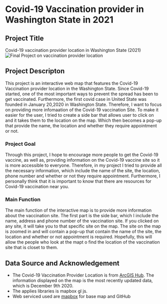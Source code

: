 # Covid-19 Vaccination provider in Washington State in 2021

## Project Title
Covid-19 vaccination provider location in Washington State (2021)
![Final Project on vaccination provider location](assets/img/vaccinesite)

## Project Descripton 
This project is an interactive web map that features the Covid-19 Vaccination provider location in the Washington State. Since Covid-19 started, one of the most important ways to prevent the spread has been to get vaccinated. Furthermore, the first covid case in United State was founded in January 20,2020 in Washington State. Therefore, I want to focus on providing more infomaation of the Covid-19 vaccination Site. To make it easier for the user, I tried to create a side bar that allows user to click on and it takes them to the location on the map. Which then becomes a pop-up that provide the name, the location and whether they require appointment or not. 

### Project Goal 
Through this project, I hope to encourage more people to get the Covid-19 vaccine, as well as, providing information on the Covid-19 vaccine site so it is more accessible to everyone. Therefore, in my project I tried to provide all the necessary information, which include the name of the site, the location, phone number and whether or not they require appointment. Furthermore, I personally think that it is important to know that there are resources for Covid-19 vaccination near you. 

### Main Function 
The main function of the interactive map is to provide more information about the vaccination site. The first part is the side bar, which I include the name, address and phone number of the vaccination site. If you clicked on any site, it will take you to that specific site on the map. The site on the map is zoomed in and will contain a pop-up that contain the name of the site, the location and whether or not appointment is required. Hopefully, this will allow the people who look at the mapt o find the location of the vaccination site that is closet to them.

## Data Source and Acknowledgement
* The Covid-19 Vaccination Provider Location is from [ArcGIS Hub](https://hub.arcgis.com/datasets/c50a1a352e944a66aed98e61952051ef_0/explore?location=5.420724%2C-7.480419%2C2.18). The information displayed on the map is the most recently updated data, which is December 9th 2020.
* The applies libraries is mapbox gl js.
* Web serviced used are [mapbox](pk.eyJ1IjoibmxlcnR2IiwiYSI6ImNrd3ZzNDhkbDBvaHQyd3V0aWN4ZHhweG4ifQ.Urrs8iPJJv64653D_2GA3g) for base map and GitHub

